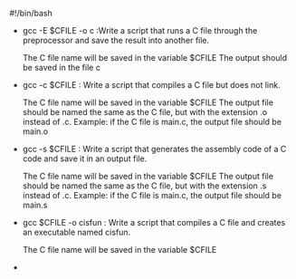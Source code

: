 #!/bin/bash
* gcc -E $CFILE -o c :Write a script that runs a C file through the preprocessor and save the result into another file.

    The C file name will be saved in the variable $CFILE
    The output should be saved in the file c
* gcc -c $CFILE : Write a script that compiles a C file but does not link.

    The C file name will be saved in the variable $CFILE
    The output file should be named the same as the C file, but with the extension .o instead of .c.
        Example: if the C file is main.c, the output file should be main.o
* gcc -s $CFILE : Write a script that generates the assembly code of a C code and save it in an output file.

    The C file name will be saved in the variable $CFILE
    The output file should be named the same as the C file, but with the extension .s instead of .c.
        Example: if the C file is main.c, the output file should be main.s
* gcc $CFILE -o cisfun : Write a script that compiles a C file and creates an executable named cisfun.

    The C file name will be saved in the variable $CFILE
*    
